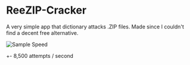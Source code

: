# ReeZIP-Cracker

A very simple app that dictionary attacks .ZIP files. Made since I couldn't find a decent free alternative.

![Sample Speed](https://i.imgur.com/oTj1OWO.png)

+- 8,500 attempts / second
